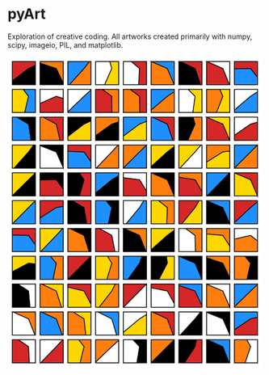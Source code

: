 # pyArt
Exploration of creative coding. All artworks created primarily with numpy, scipy, imageio, PIL, and matplotlib.

<img src="gallery/semiphore.jpg" width="700">
